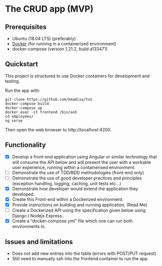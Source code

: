 # The CRUD app (MVP)

## Prerequisites

* Ubuntu (18.04 LTS) (preferably)
* [Docker](https://docs.docker.com/install/linux/docker-ce/ubuntu/) (for running in a containerised environment)
* docker-compose (version 1.21.2, build a133471)

## Quickstart
This project is structured to use Docker containers for development and testing.

Run the app with:
```
git clone https://github.com/kmadisa/tut
docker-compose build
docker-compose up
docker exec -it frontend /bin/ash
cd employees/
ng serve
```

Then open the web browser to http://localhost:4200.


## Functionality

* [x] Develop a front-end application using Angular or similar technology that will consume the
API below and will present the user with a workable user experience, running within a
containerised environment.
* [ ] Demonstrate the use of TDD/BDD methodologies (front-end only)
* [ ] Demonstrate the use of good developer practices and principles (exception handling,
logging, caching, unit tests etc...)
* [x] Demonstrate how developer would extend the application they developed.
* [x] Create this Front-end within a Dockerized environment.
* [x] Provide instructions on building and running application, (Read Me)
* [ ] Create a Dockerized API using the specification given below using Django / Nodejs Express..
* [x] Create a “docker-compose.yml” file which one can run both environments in. 

## Issues and limitations

* Does not add new entries into the table (errors with POST/PUT request)
* Still need to manually ssh into the frontend container to run the app.
